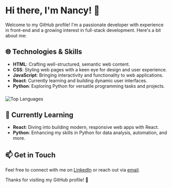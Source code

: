 <!--
**lost-in-noise/lost-in-noise** is a ✨ _special_ ✨ repository because its `README.md` (this file) appears on your GitHub profile.-->


# Hi there, I'm Nancy! 👋

Welcome to my GitHub profile! I'm a passionate developer with experience in front-end and a growing interest in full-stack development. Here's a bit about me:

## 🌐 Technologies & Skills

- **HTML**: Crafting well-structured, semantic web content.
- **CSS**: Styling web pages with a keen eye for design and user experience.
- **JavaScript**: Bringing interactivity and functionality to web applications.
- **React**: Currently learning and building dynamic user interfaces.
- **Python**: Exploring Python for versatile programming tasks and projects.

###
![Top Languages](https://github-readme-stats.vercel.app/api/top-langs/?username=lost-in-noise&langs_count=6&layout=compact&theme=github_dark)

## 🚀 Currently Learning

- **React**: Diving into building modern, responsive web apps with React.
- **Python**: Enhancing my skills in Python for data analysis, automation, and more.
<!--
## 💻 Projects

Here are a few projects I'm proud of:

- **Educational Web App**: Created using HTML, CSS, and JavaScript. Focuses on delivering interactive learning experiences.
- **React Application**: Experimenting with Vite and Tailwind CSS for a sleek, performant web app.
- **Python Multiplication Quiz**: A simple quiz app to practice Python skills, including random problem generation and score tracking.-->

## 📫 Get in Touch

Feel free to connect with me on [LinkedIn](https://www.linkedin.com/in/nancykikvadze/) or reach out via [email](mailto:nancykikvadze@gmail.com).

Thanks for visiting my GitHub profile! 🚀
